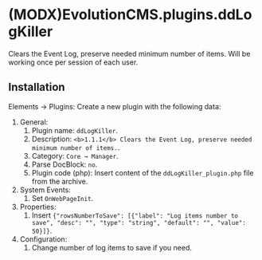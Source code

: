 # (MODX)EvolutionCMS.plugins.ddLogKiller

Clears the Event Log, preserve needed minimum number of items. Will be working once per session of each user.

## Installation

Elements → Plugins: Create a new plugin with the following data:

1. General:
	1. Plugin name: `ddLogKiller`.
	1. Description: `<b>1.1.1</b> Clears the Event Log, preserve needed minimum number of items.`.
	1. Category: `Core → Manager`.
	1. Parse DocBlock: `no`.
	1. Plugin code (php): Insert content of the `ddLogKiller_plugin.php` file from the archive.
1. System Events:
	1. Set `OnWebPageInit`.
1. Properties:
	1. Insert `{"rowsNumberToSave": [{"label": "Log items number to save", "desc": "", "type": "string", "default": "", "value": 50}]}`.
1. Configuration:
	1. Change number of log items to save if you need.